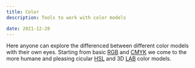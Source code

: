 ```yaml
---
title: Color
description: Tools to work with color models

date: 2021-12-28
---
```



Here anyone can explore the differenced between different color models with their own eyes. Starting from basic [RGB](./rgb/index.md) and [CMYK](./cmyk/index.md) we come to the more humane and pleasing cicular [HSL](./hsl/index.md) and 3D [LAB](./lab/index.md) color models.